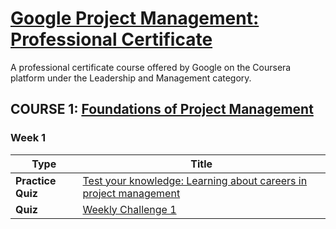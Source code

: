 # [Google Project Management: Professional Certificate](https://www.coursera.org/professional-certificates/google-project-management)

A professional certificate course offered by Google on the Coursera platform under the Leadership and Management category. 


## COURSE 1: [Foundations of Project Management](https://www.coursera.org/learn/project-management-foundations?specialization=google-project-management) 
### Week 1 

|Type |Title  |
|--- | --- | 
|**Practice Quiz**| [Test your knowledge: Learning about careers in project management](https://github.com/repans/Google-Project-Management-Professional-Certificate/blob/main/Course-1:%20Foundations%20of%20Project%20Management/Week-1/Test%20your%20knowledge:%20Learning%20about%20careers%20in%20project%20management%20.md)|
|**Quiz**| [Weekly Challenge 1](https://github.com/repans/Google-Project-Management-Professional-Certificate/blob/main/Course-1:%20Foundations%20of%20Project%20Management/Week-1/Weekly%20Challenge%201%20.md) | 
